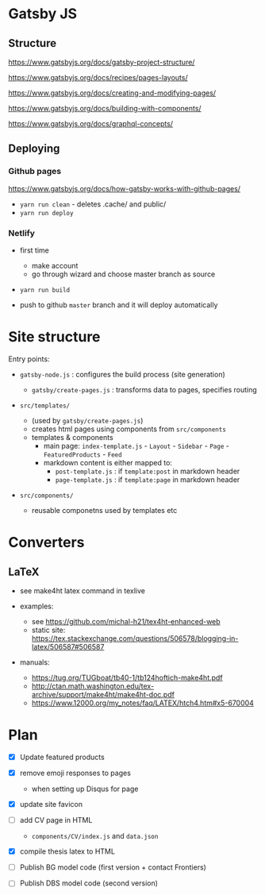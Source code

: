 # Gatsby JS

## Structure

https://www.gatsbyjs.org/docs/gatsby-project-structure/

https://www.gatsbyjs.org/docs/recipes/pages-layouts/

https://www.gatsbyjs.org/docs/creating-and-modifying-pages/

https://www.gatsbyjs.org/docs/building-with-components/

https://www.gatsbyjs.org/docs/graphql-concepts/

## Deploying

### Github pages

https://www.gatsbyjs.org/docs/how-gatsby-works-with-github-pages/

- `yarn run clean` - deletes .cache/ and public/
- `yarn run deploy`

### Netlify

- first time
    - make account
    - go through wizard and choose master branch as source

- `yarn run build`
- push to github `master` branch and it will deploy automatically


# Site structure

Entry points:

- `gatsby-node.js` : configures the build process (site generation)
    - `gatsby/create-pages.js` : transforms data to pages, specifies routing


- `src/templates/`
    - (used by `gatsby/create-pages.js`)
    - creates html pages using components from `src/components`
    - templates & components
        - main page: `index-template.js`
                - `Layout`
                    - `Sidebar`
                    - `Page`
                        - `FeaturedProducts`
                        - `Feed`
        - markdown content is either mapped to:
            - `post-template.js` : if `template:post` in markdown header
            - `page-template.js` : if `template:page` in markdown header

- `src/components/`
    - reusable componetns used by templates etc

# Converters

## LaTeX

- see make4ht latex command in texlive

- examples:
    - see https://github.com/michal-h21/tex4ht-enhanced-web
    - static site: https://tex.stackexchange.com/questions/506578/blogging-in-latex/506587#506587

- manuals:
    - https://tug.org/TUGboat/tb40-1/tb124hoftich-make4ht.pdf
    - http://ctan.math.washington.edu/tex-archive/support/make4ht/make4ht-doc.pdf
    - https://www.12000.org/my_notes/faq/LATEX/htch4.htm#x5-670004

# Plan

- [X] Update featured products

- [X] remove emoji responses to pages
    - when setting up Disqus for page

- [X] update site favicon

- [ ] add CV page in HTML
    - `components/CV/index.js` and `data.json` 

- [X] compile thesis latex to HTML
    
- [ ] Publish BG model code (first version + contact Frontiers)

- [ ] Publish DBS model code (second version)